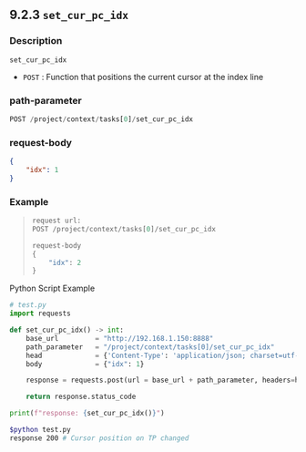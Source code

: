 ﻿## 9.2.3 `set_cur_pc_idx`

### Description

`set_cur_pc_idx`

- `POST` : Function that positions the current cursor at the index line

### path-parameter

```python
POST /project/context/tasks[0]/set_cur_pc_idx
```

### request-body
```json
{
    "idx": 1
}
```

### Example

<blockquote>

```python
request url:
POST /project/context/tasks[0]/set_cur_pc_idx

request-body
{
    "idx": 2
}
```

</blockquote>

Python Script Example

```python
# test.py
import requests

def set_cur_pc_idx() -> int:
    base_url         = "http://192.168.1.150:8888"
    path_parameter   = "/project/context/tasks[0]/set_cur_pc_idx"
    head             = {'Content-Type': 'application/json; charset=utf-8'}
    body             = {"idx": 1}

    response = requests.post(url = base_url + path_parameter, headers=head, json=body)

    return response.status_code

print(f"response: {set_cur_pc_idx()}")
```
```sh
$python test.py 
response 200 # Cursor position on TP changed
```